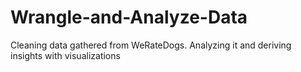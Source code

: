 # Wrangle-and-Analyze-Data
Cleaning data gathered from WeRateDogs. Analyzing it and deriving insights with visualizations
